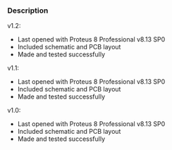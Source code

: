 ### Description

v1.2:
- Last opened with Proteus 8 Professional v8.13 SP0
- Included schematic and PCB layout
- Made and tested successfully

v1.1:
- Last opened with Proteus 8 Professional v8.13 SP0
- Included schematic and PCB layout
- Made and tested successfully

v1.0:
- Last opened with Proteus 8 Professional v8.13 SP0
- Included schematic and PCB layout
- Made and tested successfully
